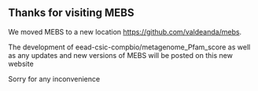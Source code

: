 
## Thanks for visiting MEBS


We moved MEBS to a new location https://github.com/valdeanda/mebs.

The development of eead-csic-compbio/metagenome_Pfam_score as well as any updates and new versions of MEBS will be posted on this new website 

Sorry for any inconvenience

